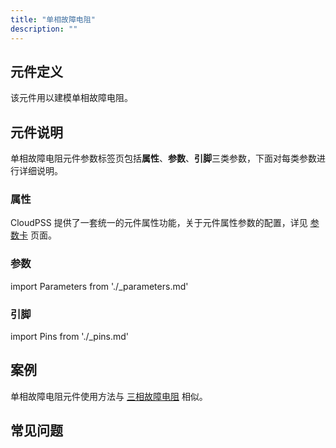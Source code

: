```yaml
---
title: "单相故障电阻"
description: ""
---
```


## 元件定义

该元件用以建模单相故障电阻。

## 元件说明

单相故障电阻元件参数标签页包括**属性**、**参数**、**引脚**三类参数，下面对每类参数进行详细说明。

### 属性

CloudPSS 提供了一套统一的元件属性功能，关于元件属性参数的配置，详见 [参数卡](docs/documents/software/10-xstudio/20-simstudio/40-workbench/20-function-zone/30-design-tab/30-param-panel/index.md) 页面。

### 参数

import Parameters from './_parameters.md'

<Parameters/>

### 引脚

import Pins from './_pins.md'

<Pins/>

## 案例

单相故障电阻元件使用方法与 [三相故障电阻](../70-_newFaultResistor_3p/index.md) 相似。

## 常见问题

